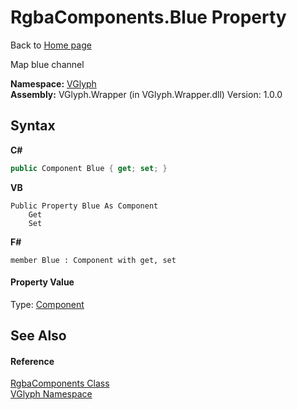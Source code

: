# RgbaComponents.Blue Property 
Back to <a href="Home.md">Home page</a> 

Map blue channel

**Namespace:**&nbsp;<a href="N_VGlyph.md">VGlyph</a><br />**Assembly:**&nbsp;VGlyph.Wrapper (in VGlyph.Wrapper.dll) Version: 1.0.0

## Syntax

**C#**<br />
``` C#
public Component Blue { get; set; }
```

**VB**<br />
``` VB
Public Property Blue As Component
	Get
	Set
```

**F#**<br />
``` F#
member Blue : Component with get, set

```


#### Property Value
Type: <a href="T_VGlyph_Component.md">Component</a>

## See Also


#### Reference
<a href="T_VGlyph_RgbaComponents.md">RgbaComponents Class</a><br /><a href="N_VGlyph.md">VGlyph Namespace</a><br />